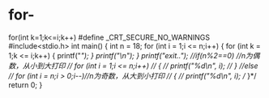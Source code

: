 # for-
for(int k=1;k&lt;=i;k++)
#define _CRT_SECURE_NO_WARNINGS
#include<stdio.h>
int main()
{
	int n = 18;
	for (int i = 1;i <= n;i++)
	{
		for (int k = 1;k <= i;k++)
		{
			printf("*");
		}
		printf("\n");
	}
	printf("exit..");
	//if(n%2==0) //n为偶数，从小到大打印
	//	for (int i = 1;i <= n;i++)
	//	{
	//		printf("%d\n", i);
	//	}
	//else
	//	for (int i = n;i > 0;i--)//n为奇数，从大到小打印
	//	{
	//		printf("%d\n", i);
	/*	}*/
	return 0;
}
